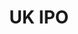 ---
description: Snapshots of British patent/SPC applications received and subsequently published by the Intellectual Property Office.
title: UK IPO
url: https://www.gov.uk/government/publications/ipo-patent-data
---